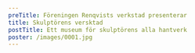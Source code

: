 ```yaml
---
preTitle: Föreningen Renqvists verkstad presenterar
title: Skulptörens versktad
postTitle: Ett museum för skulptörens alla hantverk
poster: /images/0001.jpg
---
```

